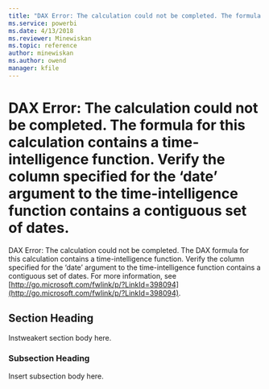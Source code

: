 ```yaml
---
title: "DAX Error: The calculation could not be completed. The formula for this calculation contains a time-intelligence function. Verify the column specified for the ‘date’ argument to the time-intelligence function contains a contiguous set of dates. | Microsoft Docs"
ms.service: powerbi
ms.date: 4/13/2018
ms.reviewer: Minewiskan
ms.topic: reference
author: minewiskan
ms.author: owend
manager: kfile
---
```

# DAX Error: The calculation could not be completed. The formula for this calculation contains a time-intelligence function. Verify the column specified for the ‘date’ argument to the time-intelligence function contains a contiguous set of dates.
DAX Error: The calculation could not be completed. The DAX formula for this calculation contains a time-intelligence function. Verify the column specified for the ‘date’ argument to the time-intelligence function contains a contiguous set of dates. For more information, see [http://go.microsoft.com/fwlink/p/?LinkId=398094](http://go.microsoft.com/fwlink/p/?LinkId=398094).  
  
## Section Heading  
Instweakert section body here.  
  
### Subsection Heading  
Insert subsection body here.  
  

